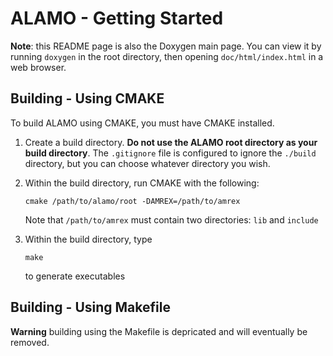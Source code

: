 # ALAMO - Getting Started #

**Note**: this README page is also the Doxygen main page. 
You can view it by running `doxygen` in the root directory, then opening `doc/html/index.html` in a web browser.

## Building - Using CMAKE ##

To build ALAMO using CMAKE, you must have CMAKE installed. 
1. Create a build directory. **Do not use the ALAMO root directory as your build directory**. The `.gitignore` file is configured to ignore the `./build` directory, but you can choose whatever directory you wish.
2. Within the build directory, run CMAKE with the following:

       cmake /path/to/alamo/root -DAMREX=/path/to/amrex
	   
   Note that `/path/to/amrex` must contain two directories: `lib` and `include`
3. Within the build directory, type

       make
		
   to generate executables

## Building - Using Makefile ##

**Warning** building using the Makefile is depricated and will eventually be removed.

